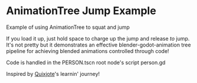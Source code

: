 # AnimationTree Jump Example
Example of using AnimationTree to squat and jump

If you load it up, just hold space to charge up the jump and release _to_ jump. It's not pretty but it demonstrates an effective blender-godot-animation tree pipeline for achieving blended animations controlled through code!

Code is handled in the PERSON.tscn root node's script person.gd

Inspired by <a href="https://quixjote.itch.io/" target="_blank">Quixjote</a>'s learnin' journey!
